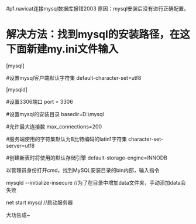 #p1.navicat连接mysql数据库报错2003
原因：mysql安装后没有进行正确配置。
# 解决方法：找到mysql的安装路径，在这下面新建my.ini文件输入

[mysql]

#设置mysql客户端默认字符集
default-character-set=utf8 

[mysqld]

#设置3306端口
port = 3306

#设置mysql的安装目录
basedir=D:\\mysql

#允许最大连接数
max_connections=200

#服务端使用的字符集默认为8比特编码的latin1字符集
character-set-server=utf8

#创建新表时将使用的默认存储引擎
default-storage-engine=INNODB



以管理员身份打开cmd，找到MySQL安装目录的bin内部，输入指令

mysqld  --initialize-insecure //为了在目录中增加data文件夹，手动添加data会失败

net start mysql               //启动服务器

大功告成~
